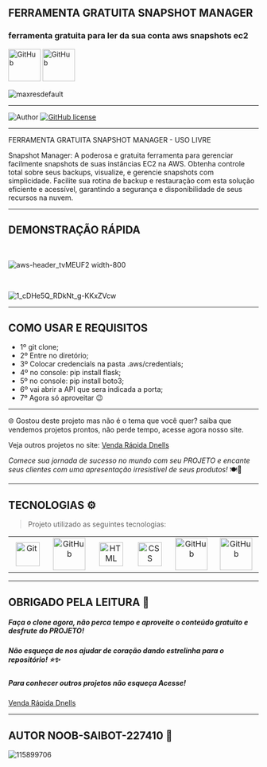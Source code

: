 ## **FERRAMENTA GRATUITA SNAPSHOT MANAGER**
### **ferramenta gratuita para ler da sua conta aws snapshots ec2**
<img src="https://techstack-generator.vercel.app/aws-icon.svg" width="65" height="65" alt="GitHub" />
<img src="https://techstack-generator.vercel.app/python-icon.svg" width="65" height="65" alt="GitHub" />

![maxresdefault](https://github.com/Noob-Saibot-227410/ferramenta-gratuita-aws-leitura-de-snapshots-ec2/assets/115899706/7b01e03e-1e84-4e32-9a8a-7a378272954c)

<hr>

![Author](https://img.shields.io/badge/author-%40NOOB_SAIBOT_22742410-blue.svg)
[![GitHub license](https://img.shields.io/github/license/nauvalazhar/my-login.svg)](https://github.com/nauvalazhar/my-login/blob/master/LICENSE)


<hr>

FERRAMENTA GRATUITA SNAPSHOT MANAGER - USO LIVRE

Snapshot Manager: A poderosa e gratuita ferramenta para gerenciar facilmente snapshots de suas instâncias EC2 na AWS. Obtenha controle total sobre seus backups, visualize, e gerencie snapshots com simplicidade. Facilite sua rotina de backup e restauração com esta solução eficiente e acessível, garantindo a segurança e disponibilidade de seus recursos na nuvem.
<hr>

## **DEMONSTRAÇÃO RÁPIDA**

<br>

![aws-header_tvMEUF2 width-800](https://github.com/Noob-Saibot-227410/ferramenta-gratuita-aws-leitura-de-snapshots-ec2/assets/115899706/9a5cbecb-50ae-44db-a232-7528c177ee23)

<br>

![1_cDHe5Q_RDkNt_g-KKxZVcw](https://github.com/Noob-Saibot-227410/ferramenta-gratuita-aws-leitura-de-snapshots-ec2/assets/115899706/f623fba8-6d1d-443a-9273-f9285a5295cd)

<hr>

## **COMO USAR E REQUISITOS**

- 1º git clone;
- 2º Entre no diretório;
- 3º Colocar credencials na pasta .aws/credentials;
- 4º no console: pip install flask;
- 5º no console: pip install boto3;
- 6º vai abrir a API que sera indicada a porta;
- 7º Agora só aproveitar 😉

<hr>

🌐 Gostou deste projeto mas não é o tema que você quer? saiba que vendemos projetos prontos, não perde tempo, acesse agora nosso site.

<p> Veja outros projetos no site: <a href = https://venda-rapida-dnells.web.app/ target="_blank"> Venda Rápida Dnells</a> <p>

*Comece sua jornada de sucesso no mundo com seu PROJETO e encante seus clientes com uma apresentação irresistível de seus produtos!* 🍽️🎉

<hr>

## TECNOLOGIAS ⚙️

> Projeto utilizado as seguintes tecnologias:

<table>
  <tr>
    <td align="center" width="96">
      <img src="https://user-images.githubusercontent.com/25181517/192108372-f71d70ac-7ae6-4c0d-8395-51d8870c2ef0.png" width="48" height="48" alt="Git" />
      <br>
    </td>
    <td align="center" width="96">
      <img src="https://techstack-generator.vercel.app/github-icon.svg" width="65" height="65" alt="GitHub" />
      <br>
    </td>
    <td align="center" width="96">
      <img src="https://skillicons.dev/icons?i=html" width="48" height="48" alt="HTML" />
      <br>
    </td>
    <td align="center" width="96">
      <img src="https://skillicons.dev/icons?i=css" width="48" height="48" alt="CSS" />
      <br>
    </td>
      <td align="center" width="96">
      <img src="https://techstack-generator.vercel.app/aws-icon.svg" width="65" height="65" alt="GitHub" />
      <br>
    </td>
          <td align="center" width="96">
      <img src="https://techstack-generator.vercel.app/python-icon.svg" width="65" height="65" alt="GitHub" />
      <br>
    </td>
  </tr>
</table>
 
 <hr>

## OBRIGADO PELA LEITURA 📒

##### Faça o clone agora, não perca tempo e aproveite o conteúdo gratuito e desfrute do PROJETO!

##### Não esqueça de nos ajudar de coração dando estrelinha para o repositório! ⭐✨

##### Para conhecer outros projetos não esqueça Acesse!

<a href = https://venda-rapida-dnells.web.app/ target="_blank"> Venda Rápida Dnells</a>

<hr>

## AUTOR NOOB-SAIBOT-227410 📒

![115899706](https://github.com/Noob-Saibot-227410/website-gratuito-IA-support-para-equipamentos/assets/115899706/875bbbe4-18ba-4bae-8943-9f54af0b4e8d)
